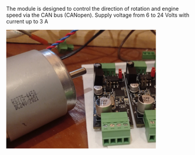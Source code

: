 The module is designed to control the direction of rotation and engine speed via the CAN bus (CANopen).
Supply voltage from 6 to 24 Volts with current up to 3 A

<img src="1735574944855.jpg" alt="dcMOTOR" width="400">
